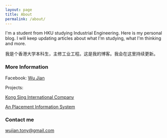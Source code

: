 ```yaml
---
layout: page
title: About
permalink: /about/
---
```


I'm a student from HKU studying Industrial Engineering. Here is my personal blog. I will keep updating articles about what I'm studying, what I'm thinking and more.

我是个香港大学本科生，主修工业工程。这是我的博客。我会在这里持续更新。

### More Information

Facebook: [Wu Jian](https://www.facebook.com/profile.php?id=100009983418891)

Projects: 

[Kong Sing International Company](https://www.kongsinginternational.com/)

[An Placement Information System](https://github.com/tony-wj/Placement-Information-System)


### Contact me

[wujian.tony@gmail.com](mailto:wujian.tony@gmail.com)
